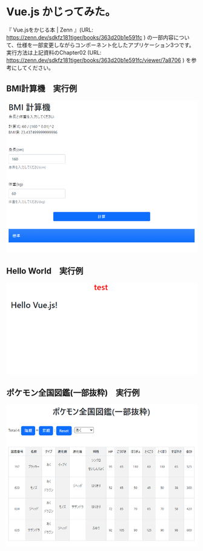 # Vue.js かじってみた。

『 Vue.jsをかじる本 | Zenn 』(URL: https://zenn.dev/sdkfz181tiger/books/363d20b1e591fc ) の一部内容について、仕様を一部変更しながらコンポーネント化したアプリケーション3つです。\
実行方法は上記資料のChapter02 (URL: https://zenn.dev/sdkfz181tiger/books/363d20b1e591fc/viewer/7a8706 ) を参考にしてください。

## BMI計算機　実行例
![BMI image](image/BMI_image.png)

## Hello World　実行例
![Hello World image](image/helloworld_image.png)

## ポケモン全国図鑑(一部抜粋)　実行例
![Pokemon Library image](image/pokemon_library_image.png)
